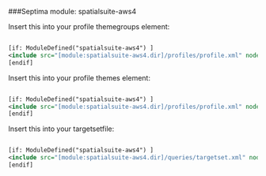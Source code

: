###Septima module: spatialsuite-aws4


Insert this into your profile themegroups element:

```xml

[if: ModuleDefined("spatialsuite-aws4") ]
<include src="[module:spatialsuite-aws4.dir]/profiles/profile.xml" nodes="/profile/themegroups/*" mustexist="false"/>
[endif]

```

Insert this into your profile themes element:

```xml

[if: ModuleDefined("spatialsuite-aws4") ]
<include src="[module:spatialsuite-aws4.dir]/profiles/profile.xml" nodes="/profile/themes/*" mustexist="false"/>
[endif]
```

Insert this into your targetsetfile:

```xml

[if: ModuleDefined("spatialsuite-aws4") ]
<include src="[module:spatialsuite-aws4.dir]/queries/targetset.xml" nodes="/targetsets/targetset/*" mustexist="true"/>
[endif]

```

